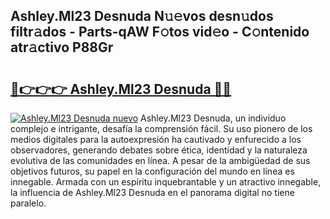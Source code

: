 ## Ashley.Ml23 Desnuda N𝚞𝚎vos desn𝚞dos filtr𝚊dos - Parts-qAW F𝚘tos vid𝚎o - C𝚘ntenido atr𝚊ctivo P88Gr

# <h2><a href="http://mb0abg.tromn.icu/?c=Ashley.Ml23+Desnuda">🔗👉👉👉 Ashley.Ml23 Desnuda 🔗🔗</a></h2>

[![Ashley.Ml23 Desnuda nuevo](https://i.imgur.com/pEAQMta.gif)](http://mb0abg.tromn.icu/?c=Ashley.Ml23+Desnuda)
Ashley.Ml23 Desnuda, un individuo complejo e intrigante, desafía la comprensión fácil. Su uso pionero de los medios digitales para la autoexpresión ha cautivado y enfurecido a los observadores, generando debates sobre ética, identidad y la naturaleza evolutiva de las comunidades en línea. A pesar de la ambigüedad de sus objetivos futuros, su papel en la configuración del mundo en línea es innegable. Armada con un espíritu inquebrantable y un atractivo innegable, la influencia de Ashley.Ml23 Desnuda en el panorama digital no tiene paralelo.

